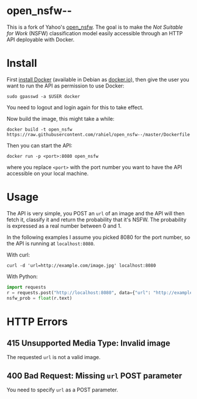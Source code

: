 # open_nsfw--

This is a fork of Yahoo's [open_nsfw][]. The goal is to make the *Not Suitable
for Work* (NSFW) classification model easily accessible through an HTTP API
deployable with Docker.

# Install

First [install Docker][docker] (available in Debian as [docker.io][dpkg]), then
give the user you want to run the API as permission to use Docker:
``` shell
sudo gpasswd -a $USER docker
```
You need to logout and login again for this to take effect.

Now build the image, this might take a while:
``` shell
docker build -t open_nsfw https://raw.githubusercontent.com/rahiel/open_nsfw--/master/Dockerfile
```

Then you can start the API:
``` shell
docker run -p <port>:8080 open_nsfw
```
where you replace `<port>` with the port number you want to have the API
accessible on your local machine.

[open_nsfw]: https://github.com/yahoo/open_nsfw
[docker]: https://docs.docker.com/engine/installation/
[dpkg]: https://packages.debian.org/sid/docker.io

# Usage

The API is very simple, you POST an `url` of an image and the API will then
fetch it, classify it and return the probability that it's NSFW. The probability
is expressed as a real number between 0 and 1.

In the following examples I assume you picked 8080 for the port number, so the
API is running at `localhost:8080`.

With curl:
``` shell
curl -d 'url=http://example.com/image.jpg' localhost:8080
```

With Python:
``` python
import requests
r = requests.post("http://localhost:8080", data={"url": "http://example.com/image.jpg"})
nsfw_prob = float(r.text)
```

# HTTP Errors

## 415 Unsupported Media Type: Invalid image

The requested `url` is not a valid image.

## 400 Bad Request: Missing `url` POST parameter

You need to specify `url` as a POST parameter.
